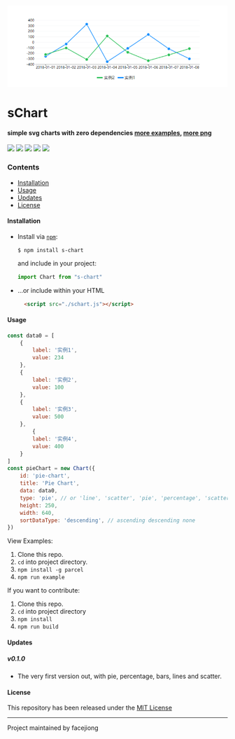 <p align="center">
  <img src="./docs/line.png">
</p>


# sChart
#### simple svg charts with zero dependencies [more examples](https://facejiong.github.io/scharts/demo.html), [more png](https://github.com/facejiong/sChart/blob/master/docs/more.png)

[![](https://img.shields.io/travis/facejiong/sChart.svg?style=flat-square)](https://travis-ci.org/facejiong/sChart)
[![](https://img.shields.io/coveralls/github/facejiong/sCharts.svg?style=flat-square)](https://coveralls.io/github/facejiong/sCharts)
[![](https://img.shields.io/npm/v/s-chart.svg?style=flat-square)](https://www.npmjs.com/package/s-chart)
[![](http://img.badgesize.io/facejiong/sCharts/master/lib/schart.js.svg?compression=gzip)](https://www.npmjs.com/package/s-chart)
[![](http://david-dm.org/facejiong/sChart.svg?style=flat-square)](https://david-dm.org/facejiong/sChart)

### Contents
* [Installation](#installation)
* [Usage](#usage)
* [Updates](#updates)
* [License](#license)

#### Installation
* Install via [`npm`](https://www.npmjs.com/get-npm):

  ```console
  $ npm install s-chart
  ```

  and include in your project:
  ```js
  import Chart from "s-chart"
  ```

* ...or include within your HTML

  ```html
    <script src="./schart.js"></script>
  ```

#### Usage
```js
const data0 = [
	{
		label: '实例1',
		value: 234
	},
	{
		label: '实例2',
		value: 100
	},
	{
		label: '实例3',
		value: 500
	},
		{
		label: '实例4',
		value: 400
	}
]
const pieChart = new Chart({
	id: 'pie-chart',
	title: 'Pie Chart',
	data: data0,
	type: 'pie', // or 'line', 'scatter', 'pie', 'percentage', 'scatter'
	height: 250,
	width: 640,
	sortDataType: 'descending', // ascending descending none
})
```
View Examples:

1. Clone this repo.
2. `cd` into project directory.
3. `npm install -g parcel`
4. `npm run example`

If you want to contribute:

1. Clone this repo.
2. `cd` into project directory
3. `npm install`
4. `npm run build`

#### Updates

##### v0.1.0
- The very first version out, with pie, percentage, bars, lines and scatter.

#### License
This repository has been released under the [MIT License](LICENSE)

------------------
Project maintained by facejiong

